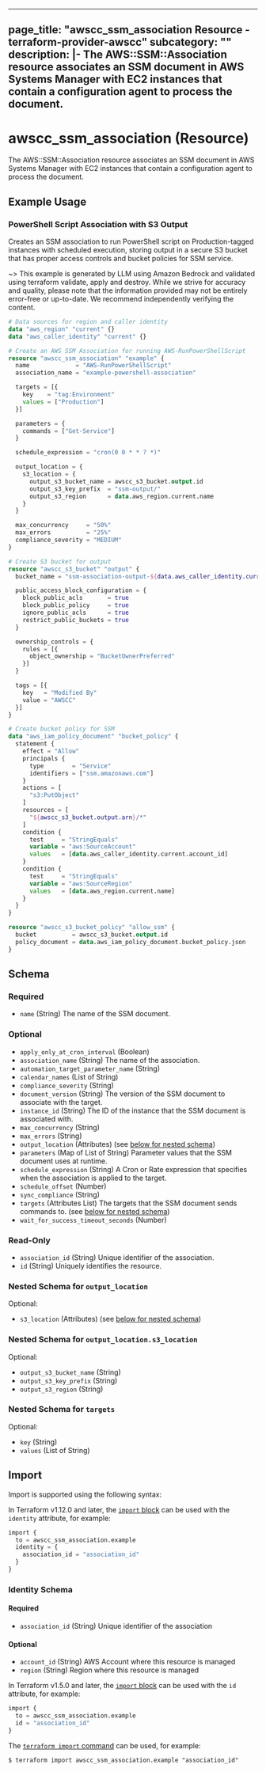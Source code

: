 
---
page_title: "awscc_ssm_association Resource - terraform-provider-awscc"
subcategory: ""
description: |-
  The AWS::SSM::Association resource associates an SSM document in AWS Systems Manager with EC2 instances that contain a configuration agent to process the document.
---

# awscc_ssm_association (Resource)

The AWS::SSM::Association resource associates an SSM document in AWS Systems Manager with EC2 instances that contain a configuration agent to process the document.

## Example Usage

### PowerShell Script Association with S3 Output

Creates an SSM association to run PowerShell script on Production-tagged instances with scheduled execution, storing output in a secure S3 bucket that has proper access controls and bucket policies for SSM service.

~> This example is generated by LLM using Amazon Bedrock and validated using terraform validate, apply and destroy. While we strive for accuracy and quality, please note that the information provided may not be entirely error-free or up-to-date. We recommend independently verifying the content.

```terraform
# Data sources for region and caller identity
data "aws_region" "current" {}
data "aws_caller_identity" "current" {}

# Create an AWS SSM Association for running AWS-RunPowerShellScript
resource "awscc_ssm_association" "example" {
  name             = "AWS-RunPowerShellScript"
  association_name = "example-powershell-association"

  targets = [{
    key    = "tag:Environment"
    values = ["Production"]
  }]

  parameters = {
    commands = ["Get-Service"]
  }

  schedule_expression = "cron(0 0 * * ? *)"

  output_location = {
    s3_location = {
      output_s3_bucket_name = awscc_s3_bucket.output.id
      output_s3_key_prefix  = "ssm-output/"
      output_s3_region      = data.aws_region.current.name
    }
  }

  max_concurrency     = "50%"
  max_errors          = "25%"
  compliance_severity = "MEDIUM"
}

# Create S3 bucket for output
resource "awscc_s3_bucket" "output" {
  bucket_name = "ssm-association-output-${data.aws_caller_identity.current.account_id}-${data.aws_region.current.name}"

  public_access_block_configuration = {
    block_public_acls       = true
    block_public_policy     = true
    ignore_public_acls      = true
    restrict_public_buckets = true
  }

  ownership_controls = {
    rules = [{
      object_ownership = "BucketOwnerPreferred"
    }]
  }

  tags = [{
    key   = "Modified By"
    value = "AWSCC"
  }]
}

# Create bucket policy for SSM
data "aws_iam_policy_document" "bucket_policy" {
  statement {
    effect = "Allow"
    principals {
      type        = "Service"
      identifiers = ["ssm.amazonaws.com"]
    }
    actions = [
      "s3:PutObject"
    ]
    resources = [
      "${awscc_s3_bucket.output.arn}/*"
    ]
    condition {
      test     = "StringEquals"
      variable = "aws:SourceAccount"
      values   = [data.aws_caller_identity.current.account_id]
    }
    condition {
      test     = "StringEquals"
      variable = "aws:SourceRegion"
      values   = [data.aws_region.current.name]
    }
  }
}

resource "awscc_s3_bucket_policy" "allow_ssm" {
  bucket          = awscc_s3_bucket.output.id
  policy_document = data.aws_iam_policy_document.bucket_policy.json
}
```

<!-- schema generated by tfplugindocs -->
## Schema

### Required

- `name` (String) The name of the SSM document.

### Optional

- `apply_only_at_cron_interval` (Boolean)
- `association_name` (String) The name of the association.
- `automation_target_parameter_name` (String)
- `calendar_names` (List of String)
- `compliance_severity` (String)
- `document_version` (String) The version of the SSM document to associate with the target.
- `instance_id` (String) The ID of the instance that the SSM document is associated with.
- `max_concurrency` (String)
- `max_errors` (String)
- `output_location` (Attributes) (see [below for nested schema](#nestedatt--output_location))
- `parameters` (Map of List of String) Parameter values that the SSM document uses at runtime.
- `schedule_expression` (String) A Cron or Rate expression that specifies when the association is applied to the target.
- `schedule_offset` (Number)
- `sync_compliance` (String)
- `targets` (Attributes List) The targets that the SSM document sends commands to. (see [below for nested schema](#nestedatt--targets))
- `wait_for_success_timeout_seconds` (Number)

### Read-Only

- `association_id` (String) Unique identifier of the association.
- `id` (String) Uniquely identifies the resource.

<a id="nestedatt--output_location"></a>
### Nested Schema for `output_location`

Optional:

- `s3_location` (Attributes) (see [below for nested schema](#nestedatt--output_location--s3_location))

<a id="nestedatt--output_location--s3_location"></a>
### Nested Schema for `output_location.s3_location`

Optional:

- `output_s3_bucket_name` (String)
- `output_s3_key_prefix` (String)
- `output_s3_region` (String)



<a id="nestedatt--targets"></a>
### Nested Schema for `targets`

Optional:

- `key` (String)
- `values` (List of String)

## Import

Import is supported using the following syntax:

In Terraform v1.12.0 and later, the [`import` block](https://developer.hashicorp.com/terraform/language/import) can be used with the `identity` attribute, for example:

```terraform
import {
  to = awscc_ssm_association.example
  identity = {
    association_id = "association_id"
  }
}
```

<!-- schema generated by tfplugindocs -->
### Identity Schema

#### Required

- `association_id` (String) Unique identifier of the association

#### Optional

- `account_id` (String) AWS Account where this resource is managed
- `region` (String) Region where this resource is managed

In Terraform v1.5.0 and later, the [`import` block](https://developer.hashicorp.com/terraform/language/import) can be used with the `id` attribute, for example:

```terraform
import {
  to = awscc_ssm_association.example
  id = "association_id"
}
```

The [`terraform import` command](https://developer.hashicorp.com/terraform/cli/commands/import) can be used, for example:

```shell
$ terraform import awscc_ssm_association.example "association_id"
```
